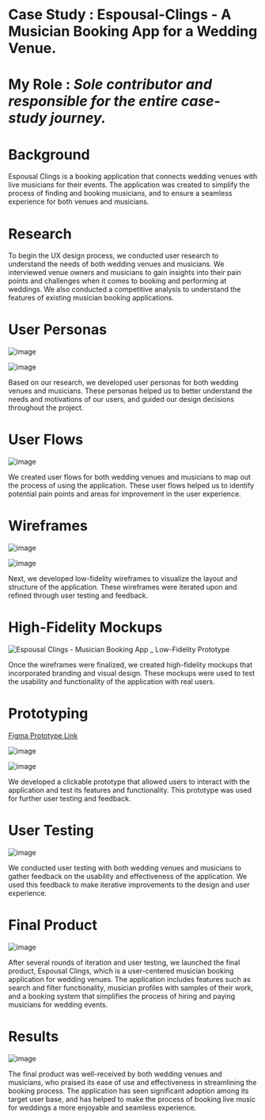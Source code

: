 # Case Study : Espousal-Clings - A Musician Booking App for a Wedding Venue.

# My Role : <i> Sole contributor and responsible for the entire case-study journey.</i>

# Background
Espousal Clings is a booking application that connects wedding venues with live musicians for their events. The application was created to simplify the process of finding and booking musicians, and to ensure a seamless experience for both venues and musicians.

# Research

To begin the UX design process, we conducted user research to understand the needs of both wedding venues and musicians. We interviewed venue owners and musicians to gain insights into their pain points and challenges when it comes to booking and performing at weddings. We also conducted a competitive analysis to understand the features of existing musician booking applications.

# User Personas

![image](https://user-images.githubusercontent.com/74922968/229909868-f9e73ce0-2d92-4eb5-8e53-36244a8d565c.png)

![image](https://user-images.githubusercontent.com/74922968/229909945-c615b54e-44b2-480d-9d7d-b1be4556097c.png)


Based on our research, we developed user personas for both wedding venues and musicians. These personas helped us to better understand the needs and motivations of our users, and guided our design decisions throughout the project.

# User Flows

![image](https://user-images.githubusercontent.com/74922968/229910033-fe237c2a-b1a3-41b5-a736-e2aea02565f4.png)

We created user flows for both wedding venues and musicians to map out the process of using the application. These user flows helped us to identify potential pain points and areas for improvement in the user experience.

# Wireframes

![image](https://user-images.githubusercontent.com/74922968/229910129-cb17f059-2f8c-48a7-abd7-cc0133b78868.png)

![image](https://user-images.githubusercontent.com/74922968/229910172-f55a57f0-d481-4f30-a86e-7e68e736ed72.png)

Next, we developed low-fidelity wireframes to visualize the layout and structure of the application. These wireframes were iterated upon and refined through user testing and feedback.

# High-Fidelity Mockups

![Espousal Clings - Musician Booking App _ Low-Fidelity Prototype](https://user-images.githubusercontent.com/74922968/229909404-b0225e7d-0901-4878-938c-1cc1ccc3e29d.png)


Once the wireframes were finalized, we created high-fidelity mockups that incorporated branding and visual design. These mockups were used to test the usability and functionality of the application with real users.

# Prototyping

<a href="https://www.figma.com/proto/0OMpHZe6OMBZXLifgTFXGJ/Espousal-Clings---Musician-Booking-App-%3A-Low-Fidelity-Prototype?node-id=8-2&scaling=scale-down&page-id=0%3A1&starting-point-node-id=8%3A2&show-proto-sidebar=1"> Figma Prototype Link</a>

![image](https://user-images.githubusercontent.com/74922968/229909287-7be24fd9-35ec-4f0d-8549-c90099b0dfad.png)

![image](https://user-images.githubusercontent.com/74922968/229910239-d7a383ca-2219-4d0b-a067-674962d71b86.png)

We developed a clickable prototype that allowed users to interact with the application and test its features and functionality. This prototype was used for further user testing and feedback.

# User Testing

![image](https://user-images.githubusercontent.com/74922968/229910462-8b4ed4b5-4b8c-4556-89cb-926bee36df54.png)

We conducted user testing with both wedding venues and musicians to gather feedback on the usability and effectiveness of the application. We used this feedback to make iterative improvements to the design and user experience.

# Final Product

![image](https://user-images.githubusercontent.com/74922968/229910792-d1c65c63-4319-4345-95f9-48985e394808.png)

After several rounds of iteration and user testing, we launched the final product, Espousal Clings, which is a user-centered musician booking application for wedding venues. The application includes features such as search and filter functionality, musician profiles with samples of their work, and a booking system that simplifies the process of hiring and paying musicians for wedding events.

# Results

![image](https://user-images.githubusercontent.com/74922968/229911019-2c640c5a-23df-4901-a6c5-11722c2d5bea.png)

The final product was well-received by both wedding venues and musicians, who praised its ease of use and effectiveness in streamlining the booking process. The application has seen significant adoption among its target user base, and has helped to make the process of booking live music for weddings a more enjoyable and seamless experience.
